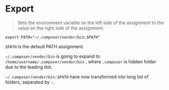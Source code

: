 # Export

>Sets the environment variable on the left side of the assignment to the value on the right side of the assignment.

`export PATH="~/.composer/vendor/bin:$PATH"`

`$PATH` is the default PATH assignment.

`~/.composer/vendor/bin` is going to expand to `/home/username/.composer/vendor/bin` , 
where `.composer` is hidden folder due to the leading dot.

`~/.composer/vendor/bin:$PATH` have now transformed into long list of folders, separated by `:`.
